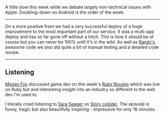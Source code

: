A little slow this week while we debate largely non-technical issues with Apple. Doubling-down on Android is the order of the week.

---

On a more positive front we had a very successful deploy of a huge improvement to the most important part of our service. It was a multi-app deploy and has so far gone off without a hitch. This is how it *should* be of course but you can never be 100% until it's in the wild. As well as [Randy's]() awesome code we also did quite a bit of manual testing and a detailed code review.

---

## Listening

[Megan Fox]() discussed game dev on this week's [Ruby Rouges]() which was low on Ruby but and interesting insight into an industry so different to the web dev I'm used to.

I literally cried listening to [Sara Seager]() on [Story collider](). The episode is funny, tragic but also beautifully inspiring - impressive for only 16 minutes.
